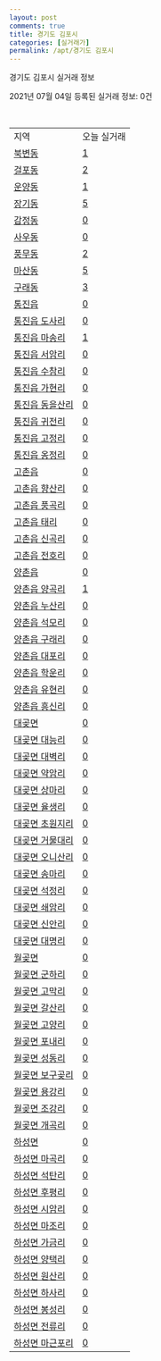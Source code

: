 ```yaml
---
layout: post
comments: true
title: 경기도 김포시
categories: [실거래가]
permalink: /apt/경기도 김포시
---
```


경기도 김포시 실거래 정보

2021년 07월 04일 등록된 실거래 정보: 0건

<script type="text/javascript">
  google.charts.load('current', {'packages':['corechart']});
  google.charts.setOnLoadCallback(drawChart);

  function drawChart() {
    var data = google.visualization.arrayToDataTable([['거래일', '매매', '전월세', '전매'], ['20-07', 1535, 1147, 296], ['20-08', 1202, 1017, 287], ['20-09', 1633, 1209, 222], ['20-10', 2558, 1119, 160], ['20-11', 1109, 889, 54], ['20-12', 311, 648, 25], ['21-01', 319, 743, 43], ['21-02', 362, 692, 26], ['21-03', 431, 757, 16], ['21-04', 302, 627, 19], ['21-05', 362, 575, 51], ['21-06', 214, 443, 10]]);

    var options = {
      title: '최근 유형별 거래량 추이',
      legend: { position: 'bottom' }
    };

    var chart = new google.visualization.LineChart(document.getElementById('columnchart_material'));
    chart.draw(data, (options));
  }
</script>

<div id="columnchart_material" style="width: 95%; margin-left: -35px"></div>
<br>
<table class="sortable">
  <tr>
    <td>지역</td>
    <td>오늘 실거래</td>
  </tr>

  
  <tr class="item">
    <td><a href="경기도 김포시 북변동">북변동</a></td>
    <td><a href="경기도 김포시 북변동">1</a></td>
  </tr>
    

  <tr class="item">
    <td><a href="경기도 김포시 걸포동">걸포동</a></td>
    <td><a href="경기도 김포시 걸포동">2</a></td>
  </tr>
    

  <tr class="item">
    <td><a href="경기도 김포시 운양동">운양동</a></td>
    <td><a href="경기도 김포시 운양동">1</a></td>
  </tr>
    

  <tr class="item">
    <td><a href="경기도 김포시 장기동">장기동</a></td>
    <td><a href="경기도 김포시 장기동">5</a></td>
  </tr>
    

  <tr class="item">
    <td><a href="경기도 김포시 감정동">감정동</a></td>
    <td><a href="경기도 김포시 감정동">0</a></td>
  </tr>
    

  <tr class="item">
    <td><a href="경기도 김포시 사우동">사우동</a></td>
    <td><a href="경기도 김포시 사우동">0</a></td>
  </tr>
    

  <tr class="item">
    <td><a href="경기도 김포시 풍무동">풍무동</a></td>
    <td><a href="경기도 김포시 풍무동">2</a></td>
  </tr>
    

  <tr class="item">
    <td><a href="경기도 김포시 마산동">마산동</a></td>
    <td><a href="경기도 김포시 마산동">5</a></td>
  </tr>
    

  <tr class="item">
    <td><a href="경기도 김포시 구래동">구래동</a></td>
    <td><a href="경기도 김포시 구래동">3</a></td>
  </tr>
    

  <tr class="item">
    <td><a href="경기도 김포시 통진읍">통진읍</a></td>
    <td><a href="경기도 김포시 통진읍">0</a></td>
  </tr>
    

  <tr class="item">
    <td><a href="경기도 김포시 통진읍 도사리">통진읍 도사리</a></td>
    <td><a href="경기도 김포시 통진읍 도사리">0</a></td>
  </tr>
    

  <tr class="item">
    <td><a href="경기도 김포시 통진읍 마송리">통진읍 마송리</a></td>
    <td><a href="경기도 김포시 통진읍 마송리">1</a></td>
  </tr>
    

  <tr class="item">
    <td><a href="경기도 김포시 통진읍 서암리">통진읍 서암리</a></td>
    <td><a href="경기도 김포시 통진읍 서암리">0</a></td>
  </tr>
    

  <tr class="item">
    <td><a href="경기도 김포시 통진읍 수참리">통진읍 수참리</a></td>
    <td><a href="경기도 김포시 통진읍 수참리">0</a></td>
  </tr>
    

  <tr class="item">
    <td><a href="경기도 김포시 통진읍 가현리">통진읍 가현리</a></td>
    <td><a href="경기도 김포시 통진읍 가현리">0</a></td>
  </tr>
    

  <tr class="item">
    <td><a href="경기도 김포시 통진읍 동을산리">통진읍 동을산리</a></td>
    <td><a href="경기도 김포시 통진읍 동을산리">0</a></td>
  </tr>
    

  <tr class="item">
    <td><a href="경기도 김포시 통진읍 귀전리">통진읍 귀전리</a></td>
    <td><a href="경기도 김포시 통진읍 귀전리">0</a></td>
  </tr>
    

  <tr class="item">
    <td><a href="경기도 김포시 통진읍 고정리">통진읍 고정리</a></td>
    <td><a href="경기도 김포시 통진읍 고정리">0</a></td>
  </tr>
    

  <tr class="item">
    <td><a href="경기도 김포시 통진읍 옹정리">통진읍 옹정리</a></td>
    <td><a href="경기도 김포시 통진읍 옹정리">0</a></td>
  </tr>
    

  <tr class="item">
    <td><a href="경기도 김포시 고촌읍">고촌읍</a></td>
    <td><a href="경기도 김포시 고촌읍">0</a></td>
  </tr>
    

  <tr class="item">
    <td><a href="경기도 김포시 고촌읍 향산리">고촌읍 향산리</a></td>
    <td><a href="경기도 김포시 고촌읍 향산리">0</a></td>
  </tr>
    

  <tr class="item">
    <td><a href="경기도 김포시 고촌읍 풍곡리">고촌읍 풍곡리</a></td>
    <td><a href="경기도 김포시 고촌읍 풍곡리">0</a></td>
  </tr>
    

  <tr class="item">
    <td><a href="경기도 김포시 고촌읍 태리">고촌읍 태리</a></td>
    <td><a href="경기도 김포시 고촌읍 태리">0</a></td>
  </tr>
    

  <tr class="item">
    <td><a href="경기도 김포시 고촌읍 신곡리">고촌읍 신곡리</a></td>
    <td><a href="경기도 김포시 고촌읍 신곡리">0</a></td>
  </tr>
    

  <tr class="item">
    <td><a href="경기도 김포시 고촌읍 전호리">고촌읍 전호리</a></td>
    <td><a href="경기도 김포시 고촌읍 전호리">0</a></td>
  </tr>
    

  <tr class="item">
    <td><a href="경기도 김포시 양촌읍">양촌읍</a></td>
    <td><a href="경기도 김포시 양촌읍">0</a></td>
  </tr>
    

  <tr class="item">
    <td><a href="경기도 김포시 양촌읍 양곡리">양촌읍 양곡리</a></td>
    <td><a href="경기도 김포시 양촌읍 양곡리">1</a></td>
  </tr>
    

  <tr class="item">
    <td><a href="경기도 김포시 양촌읍 누산리">양촌읍 누산리</a></td>
    <td><a href="경기도 김포시 양촌읍 누산리">0</a></td>
  </tr>
    

  <tr class="item">
    <td><a href="경기도 김포시 양촌읍 석모리">양촌읍 석모리</a></td>
    <td><a href="경기도 김포시 양촌읍 석모리">0</a></td>
  </tr>
    

  <tr class="item">
    <td><a href="경기도 김포시 양촌읍 구래리">양촌읍 구래리</a></td>
    <td><a href="경기도 김포시 양촌읍 구래리">0</a></td>
  </tr>
    

  <tr class="item">
    <td><a href="경기도 김포시 양촌읍 대포리">양촌읍 대포리</a></td>
    <td><a href="경기도 김포시 양촌읍 대포리">0</a></td>
  </tr>
    

  <tr class="item">
    <td><a href="경기도 김포시 양촌읍 학운리">양촌읍 학운리</a></td>
    <td><a href="경기도 김포시 양촌읍 학운리">0</a></td>
  </tr>
    

  <tr class="item">
    <td><a href="경기도 김포시 양촌읍 유현리">양촌읍 유현리</a></td>
    <td><a href="경기도 김포시 양촌읍 유현리">0</a></td>
  </tr>
    

  <tr class="item">
    <td><a href="경기도 김포시 양촌읍 흥신리">양촌읍 흥신리</a></td>
    <td><a href="경기도 김포시 양촌읍 흥신리">0</a></td>
  </tr>
    

  <tr class="item">
    <td><a href="경기도 김포시 대곶면">대곶면</a></td>
    <td><a href="경기도 김포시 대곶면">0</a></td>
  </tr>
    

  <tr class="item">
    <td><a href="경기도 김포시 대곶면 대능리">대곶면 대능리</a></td>
    <td><a href="경기도 김포시 대곶면 대능리">0</a></td>
  </tr>
    

  <tr class="item">
    <td><a href="경기도 김포시 대곶면 대벽리">대곶면 대벽리</a></td>
    <td><a href="경기도 김포시 대곶면 대벽리">0</a></td>
  </tr>
    

  <tr class="item">
    <td><a href="경기도 김포시 대곶면 약암리">대곶면 약암리</a></td>
    <td><a href="경기도 김포시 대곶면 약암리">0</a></td>
  </tr>
    

  <tr class="item">
    <td><a href="경기도 김포시 대곶면 상마리">대곶면 상마리</a></td>
    <td><a href="경기도 김포시 대곶면 상마리">0</a></td>
  </tr>
    

  <tr class="item">
    <td><a href="경기도 김포시 대곶면 율생리">대곶면 율생리</a></td>
    <td><a href="경기도 김포시 대곶면 율생리">0</a></td>
  </tr>
    

  <tr class="item">
    <td><a href="경기도 김포시 대곶면 초원지리">대곶면 초원지리</a></td>
    <td><a href="경기도 김포시 대곶면 초원지리">0</a></td>
  </tr>
    

  <tr class="item">
    <td><a href="경기도 김포시 대곶면 거물대리">대곶면 거물대리</a></td>
    <td><a href="경기도 김포시 대곶면 거물대리">0</a></td>
  </tr>
    

  <tr class="item">
    <td><a href="경기도 김포시 대곶면 오니산리">대곶면 오니산리</a></td>
    <td><a href="경기도 김포시 대곶면 오니산리">0</a></td>
  </tr>
    

  <tr class="item">
    <td><a href="경기도 김포시 대곶면 송마리">대곶면 송마리</a></td>
    <td><a href="경기도 김포시 대곶면 송마리">0</a></td>
  </tr>
    

  <tr class="item">
    <td><a href="경기도 김포시 대곶면 석정리">대곶면 석정리</a></td>
    <td><a href="경기도 김포시 대곶면 석정리">0</a></td>
  </tr>
    

  <tr class="item">
    <td><a href="경기도 김포시 대곶면 쇄암리">대곶면 쇄암리</a></td>
    <td><a href="경기도 김포시 대곶면 쇄암리">0</a></td>
  </tr>
    

  <tr class="item">
    <td><a href="경기도 김포시 대곶면 신안리">대곶면 신안리</a></td>
    <td><a href="경기도 김포시 대곶면 신안리">0</a></td>
  </tr>
    

  <tr class="item">
    <td><a href="경기도 김포시 대곶면 대명리">대곶면 대명리</a></td>
    <td><a href="경기도 김포시 대곶면 대명리">0</a></td>
  </tr>
    

  <tr class="item">
    <td><a href="경기도 김포시 월곶면">월곶면</a></td>
    <td><a href="경기도 김포시 월곶면">0</a></td>
  </tr>
    

  <tr class="item">
    <td><a href="경기도 김포시 월곶면 군하리">월곶면 군하리</a></td>
    <td><a href="경기도 김포시 월곶면 군하리">0</a></td>
  </tr>
    

  <tr class="item">
    <td><a href="경기도 김포시 월곶면 고막리">월곶면 고막리</a></td>
    <td><a href="경기도 김포시 월곶면 고막리">0</a></td>
  </tr>
    

  <tr class="item">
    <td><a href="경기도 김포시 월곶면 갈산리">월곶면 갈산리</a></td>
    <td><a href="경기도 김포시 월곶면 갈산리">0</a></td>
  </tr>
    

  <tr class="item">
    <td><a href="경기도 김포시 월곶면 고양리">월곶면 고양리</a></td>
    <td><a href="경기도 김포시 월곶면 고양리">0</a></td>
  </tr>
    

  <tr class="item">
    <td><a href="경기도 김포시 월곶면 포내리">월곶면 포내리</a></td>
    <td><a href="경기도 김포시 월곶면 포내리">0</a></td>
  </tr>
    

  <tr class="item">
    <td><a href="경기도 김포시 월곶면 성동리">월곶면 성동리</a></td>
    <td><a href="경기도 김포시 월곶면 성동리">0</a></td>
  </tr>
    

  <tr class="item">
    <td><a href="경기도 김포시 월곶면 보구곶리">월곶면 보구곶리</a></td>
    <td><a href="경기도 김포시 월곶면 보구곶리">0</a></td>
  </tr>
    

  <tr class="item">
    <td><a href="경기도 김포시 월곶면 용강리">월곶면 용강리</a></td>
    <td><a href="경기도 김포시 월곶면 용강리">0</a></td>
  </tr>
    

  <tr class="item">
    <td><a href="경기도 김포시 월곶면 조강리">월곶면 조강리</a></td>
    <td><a href="경기도 김포시 월곶면 조강리">0</a></td>
  </tr>
    

  <tr class="item">
    <td><a href="경기도 김포시 월곶면 개곡리">월곶면 개곡리</a></td>
    <td><a href="경기도 김포시 월곶면 개곡리">0</a></td>
  </tr>
    

  <tr class="item">
    <td><a href="경기도 김포시 하성면">하성면</a></td>
    <td><a href="경기도 김포시 하성면">0</a></td>
  </tr>
    

  <tr class="item">
    <td><a href="경기도 김포시 하성면 마곡리">하성면 마곡리</a></td>
    <td><a href="경기도 김포시 하성면 마곡리">0</a></td>
  </tr>
    

  <tr class="item">
    <td><a href="경기도 김포시 하성면 석탄리">하성면 석탄리</a></td>
    <td><a href="경기도 김포시 하성면 석탄리">0</a></td>
  </tr>
    

  <tr class="item">
    <td><a href="경기도 김포시 하성면 후평리">하성면 후평리</a></td>
    <td><a href="경기도 김포시 하성면 후평리">0</a></td>
  </tr>
    

  <tr class="item">
    <td><a href="경기도 김포시 하성면 시암리">하성면 시암리</a></td>
    <td><a href="경기도 김포시 하성면 시암리">0</a></td>
  </tr>
    

  <tr class="item">
    <td><a href="경기도 김포시 하성면 마조리">하성면 마조리</a></td>
    <td><a href="경기도 김포시 하성면 마조리">0</a></td>
  </tr>
    

  <tr class="item">
    <td><a href="경기도 김포시 하성면 가금리">하성면 가금리</a></td>
    <td><a href="경기도 김포시 하성면 가금리">0</a></td>
  </tr>
    

  <tr class="item">
    <td><a href="경기도 김포시 하성면 양택리">하성면 양택리</a></td>
    <td><a href="경기도 김포시 하성면 양택리">0</a></td>
  </tr>
    

  <tr class="item">
    <td><a href="경기도 김포시 하성면 원산리">하성면 원산리</a></td>
    <td><a href="경기도 김포시 하성면 원산리">0</a></td>
  </tr>
    

  <tr class="item">
    <td><a href="경기도 김포시 하성면 하사리">하성면 하사리</a></td>
    <td><a href="경기도 김포시 하성면 하사리">0</a></td>
  </tr>
    

  <tr class="item">
    <td><a href="경기도 김포시 하성면 봉성리">하성면 봉성리</a></td>
    <td><a href="경기도 김포시 하성면 봉성리">0</a></td>
  </tr>
    

  <tr class="item">
    <td><a href="경기도 김포시 하성면 전류리">하성면 전류리</a></td>
    <td><a href="경기도 김포시 하성면 전류리">0</a></td>
  </tr>
    

  <tr class="item">
    <td><a href="경기도 김포시 하성면 마근포리">하성면 마근포리</a></td>
    <td><a href="경기도 김포시 하성면 마근포리">0</a></td>
  </tr>
    


</table>


    